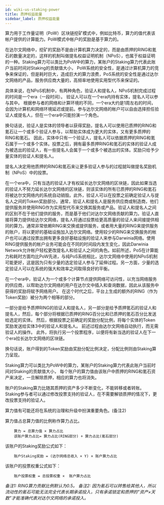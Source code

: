 ```yaml
---
id: wiki-us-staking-power
title: 质押权益能量
sidebar_label: 质押权益能量 
---
```


算力用于工作量证明（PoW）区块链挖矿模式中，例如比特币，算力的值代表该帐户提供的计算能力。PoW模式中帐户的奖励是基于算力的。

在达尔文网络中，挖矿的奖励不是由计算机算力决定的，而是由质押的RING和氪石的数量决定的，这样的机制叫做提名权益证明机制（NPoS），也属于权益证明的一种。Staking算力可以类比为PoW中的算力，某账户的Staking算力代表此账户当前时间对Staking的贡献值大小， PoW系统的安全性，是通过计算机算力的竞争来保证的，但是耗时巨大，造成巨大的算力浪费，PoS系统的安全性是通过达尔文网络的产品，服务供应商大量的，高频率地使用实用型代币来保证的。

具体来说，在NPoS机制中，有两种角色，验证人和提名人，NPoS机制完成过程的时间是一个era（一段时间）。 验证人可以在一个era内持有实体，提名人可以参与其中。 根据参与者的网络和计算环境的不同，一个era大约是1周左右的时间，会因为计算机和网络环境延迟或提前。参与达尔文网络的帐户可以自由选择担任验证人或提名人，但在一个era中只能扮演一个角色。

换句话说，验证人是实体的领导者以获得奖励，提名人可以使用已质押的RING和氪石让一个或多个验证人参与，以帮助实体成为更大的实体，又有更多质押的RING和氪石。 因此，实体中只有一个验证人，提名人可以依据质押的RING和氪石属于一个或多个实体。投票之后，拥有最多质押RING和氪石的实体的验证人成为被选出的验证人，有一些提名人会属于一个或多个被选出的实体。奖励只给予少量实体的验证人和提名人。

提名人决定用他质押的RING和氪石来让更多验证人参与的过程就叫做提名奖励机制（NPoS）中的投票。

在一个era中，只有当选的验证人才有权延长达尔文网络的区块链，因此如果当选的验证人不努力延长达尔文网络的区块链，则该实体的所有已质押的RING和氪石将被达尔文网络内的系统自动销毁。此外，验证人可以在投票之前确定验证人与提名人之间的Token奖励部分。通常，验证人和提名人是服务供应商或制造商，他们提供服务并使用RING作为实用型代币来交换其服务或产品。验证人和提名人之间的区别不在于他们提供的服务，而是基于他们对达尔文网络贡献的算力。验证人直接将算力提供给达尔文网络，提名人将通过投票给更高质量的验证人来间接提供相同的算力。通常非常依赖RING来交换或提供服务，或者用大量的RING来提供服务的账户，将以更好的基础设施加入达尔文网络。使用较少的RING来交换服务的帐户也可以通过投票出拥有更多良好基础设施的验证人来参与Darwinia网络。使用RING提供服务的帐户业务可能会在不同的时间段内发生变化，因此Darwinia Network允许帐户轻松更改提名人和验证人之间的角色。如前所述，PoS在计算能力和耗时方面均比PoW先进，与纯PoS系统相比，达尔文网络中使用的NPoS机制可能更好，这是因为只有少量的选定验证人参与了延伸过程。另一方面，少量的选定验证人可以在系统的强大和效率之间取得良好的平衡。

在一个era中，验证人为一个或多个计算节点提供网络可访问性，以充当网络服务的供应商，以帮助达尔文网络的用户在达尔文中插入和查询数据，因此从该服务中获得的奖励将赋予网络用户。 在这个时代之后，平台上生成的额外的RING（作为Token奖励）被分为两个相等的部分。

一部分是给予质押RING的验证人和提名人，另一部分是给予质押氪石的验证人和提名人，然后，每个部分将根据已质押的RING百分比和已质押的氪石百分比发送给选定的实体。 然后，根据投票之前确定的奖励分配比例，将每个实体的Token奖励发送给实体3中的验证人和提名人。 前述过程由达尔文网络自动执行，而无需验证人的操作。 此外，将执行另一个投票程序，以便将有新当选的验证人在下一个era拉长达尔文网络的区块链。

换句话说，账户得到的Token奖励由奖励分配比例决定，分配比例则由Staking算力呈现。

Staking算力可以类比为PoW中的算力，某账户的Staking算力代表此账户当前时间对Staking的贡献值大小， 每个账户的算力值由该账户中质押的RING和氪石资产来决定，一旦解除质押，相应的算力也将消失。

账户的Staking算力比随其质押的资产多少不断变化，不能转移或者转账。Staking参与者可以通过修改投票支持的验证人，在不需要解锁质押的情况下，更改投票支持的验证人。

算力值有可能还将在系统的治理和升级中扮演重要角色。(备注2)

算力值占总算力值的比例称作算力占比。

        算力 = 总算力值 × 算力占比
        该账户算力占比= 算力占比(RING部分) + 算力占比(氪石部分)

该账户的Staking奖励公式如下：

        账户Staking奖励 = (达尔网络总收入 × Y) × 账户算力占比

该账户的投票权重公式如下：

        账户投票权重 = 总投票权重 ×  账户算力占比

*备注1:  RING算力贡献比例默认为0.5。*
*备注2: 因为氪石可以转售给其他人，所以流动性的氪石可能无法完全代表长期承诺投入，只有承诺锁定和质押的”资产×天数”才能准确代表对达尔文网络的承诺投入。*
